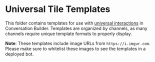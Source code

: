 # Universal Tile Templates

This folder contains templates for use with [universal interactions](https://developers.liveperson.com/conversation-builder-interactions-code.html) in Conversation Builder. Templates are organized by channels, as many channels require unique template formats to properly display.

**Note**: These templates include image URLs from `https://i.imgur.com`. Please make sure to whitelist these images to see the templates in a deployed bot.
